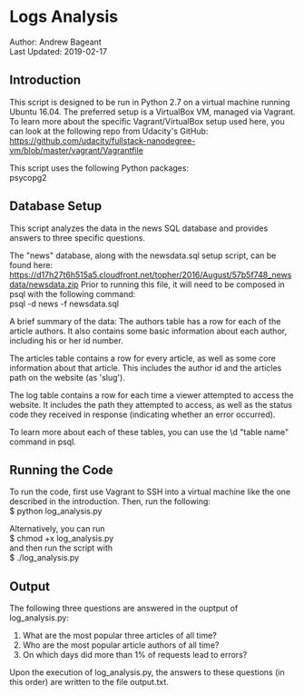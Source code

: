 # Logs Analysis
Author: Andrew Bageant\
Last Updated: 2019-02-17

## Introduction

This script is designed to be run in Python 2.7 on a virtual machine running
Ubuntu 16.04. The preferred setup is a VirtualBox VM, managed via Vagrant.
To learn more about the specific Vagrant/VirtualBox setup used here, you
can look at the following repo from Udacity's GitHub:
https://github.com/udacity/fullstack-nanodegree-vm/blob/master/vagrant/Vagrantfile

This script uses the following Python packages:\
psycopg2

## Database Setup
This script analyzes the data in the news SQL database and provides answers to
three specific questions.

The "news" database, along with the newsdata.sql setup script, can be found
here:\
https://d17h27t6h515a5.cloudfront.net/topher/2016/August/57b5f748_newsdata/newsdata.zip
Prior to running this file, it will need to be composed in psql with
the following command:\
psql -d news -f newsdata.sql

A brief summary of the data:
The authors table has a row for each of the article authors. It also contains
some basic information about each author, including his or her id number.

The articles table contains a row for every article, as well as some core
information about that article. This includes the author id and the articles
path on the website (as 'slug').

The log table contains a row for each time a viewer attempted to access the
website. It includes the path they attempted to access, as well as the
status code they received in response (indicating whether an error
occurred).

To learn more about each of these tables, you can use the \d "table name"
command in psql.

## Running the Code
To run the code, first use Vagrant to SSH into a virtual machine like the
one described in the introduction. Then, run the following:\
$ python log_analysis.py

Alternatively, you can run\
$ chmod +x log_analysis.py\
and then run the script with\
$ ./log_analysis.py

## Output
The following three questions are answered in the ouptput of log_analysis.py:
1. What are the most popular three articles of all time?
2. Who are the most popular article authors of all time?
3. On which days did more than 1% of requests lead to errors?

Upon the execution of log_analysis.py, the answers to these questions
(in this order) are written to the file output.txt.
